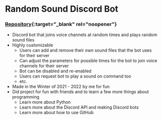 # Random Sound Discord Bot

### [Repository](https://github.com/ChandlerJayCalkins/RandomSoundBot){:target="_blank" rel="noopener"}

- Discord bot that joins voice channels at random times and plays random sound files
- Highly customizable
	- Users can add and remove their own sound files that the bot uses for their server
	- Can adjust the parameters for possible times for the bot to join voice channels for their server
	- Bot can be disabled and re-enabled
	- Users can request bot to play a sound on command too
	- etc.
- Made in the Winter of 2021 - 2022 by me for fun
- Did project for fun with friends and to learn a few more things about programming
	- Learn more about Python
	- Learn more about the Discord API and making Discord bots
	- Learn more about how to use GitHub
